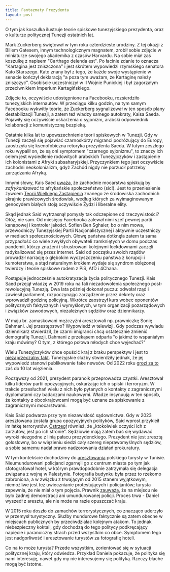 ```yaml
---
title: Fantazmaty Prezydenta
layout: post
---
```


O tym jak koszulka ilustruje teorie spiskowe tunezyjskiego prezydenta, oraz o kulturze politycznej Tunezji ostatnich lat. 

Mark Zuckerberg świętował w tym roku czterdzieste urodziny. Z tej okazji z Billem Gatesem, innym technologicznym magnatem, zrobił sobie zdjęcie w miniaturze swojego akademika z czasów Harvardu. Na sobie miał zaś koszulkę z napisem "Carthago delenda est". Po łacinie zdanie to oznacza "Kartagina jest zniszczona" i jest skrótem wypowiedzi rzymskiego senatora Kato Starszego. Kato znany był z tego, że każde swoje wystąpienie w senacie kończył deklaracją "a poza tym uważam, że Kartaginę należy zniszczyć". Osobiście uczestniczył w II Wojnie Punickiej i był zagorzałym przeciwnikiem Imperium Kartagińskiego. 

Zdjęcie to, oczywiście udostępnione na Facebooku, rozsierdziło tunezyjskich internautów. W przeciągu kilku godzin, na tym samym Facebooku wykwitły teorie, że Zuckerberg sygnalizował w ten sposób plany destabilizacji Tunezji, a zatem też władzy samego autokraty, Kaisa Saeda. Pojawiły się oczywiście oskarżenia o syjonizm, arabski odpowiednik kolaboracji z komunistyczną bezpieką. 

Ostatnie kilka lat to upowszechnienie teorii spiskowych w Tunezji. Gdy w Tunezji zaczęli się pojawiać czarnoskórzy migranci podróżujący do Europy, zaostrzyła się ksenofobiczna retoryka prezydenta Saeda. W lutym zeszłego roku wypalił on, że są oni symptomem "czarnego syjonizmu", to znaczy ich celem jest wysiedlenie rodowitych arabskich Tunezyjczyków i zastąpienie ich kolonistami z Afryki subsaharyjskiej. Przyczynkiem tego jest oczywiście zachodni neokolonializm, gdyż Zachód nigdy nie porzucił potrzeby zarządzania Afryką. 

Innymi słowy, Kais Saed [uważa](https://newlinesmag.com/reportage/tunisias-president-gives-life-to-a-zionism-conspiracy-theory/), że zachodnie mocarstwa spiskują by _zafrykanizować_ to afrykańskie społeczeństwo (sic!). Jest to przeniesienie żywcem [Teorii Wielkiego Zastąpienia](https://oko.press/teoria-wielkiego-przemieszczenia-czy-bialych-ludzi-zastapia-imigranci) znanego ze środowiska zachodnich skrajnie prawicowych środowisk, według których za wyimaginowanym genocydem białych stoją oczywiście Żydzi i liberalne elity. 

Skąd jednak Said wytrzasnął pomysły tak odczepione od rzeczywistości? Otóż, nie sam. Od miesięcy Facebooka zalewał nimi szef pewnej partii kanapowej i kontroler jakości. Sofien Ben Sghaier, bo o nim mowa, przewodniczy Tunezyjskiej Partii Nacjonalistycznej i aktywnie uczestniczy w mediach społecznościowych. Głowę państwa dotknęła zatem ta sama przypadłość co wiele zwykłych obywateli zamkniętych w domu podczas pandemii, którzy znużeni i sfrustrowani kolejnymi lockdownami zaczęli radykalizować się przez internet. Said od początku swoich rządów prowadził narrację o głębokim wyczyszczeniu państwa z korupcji i kumoterstwa, a stąd naturalnym krokiem wydaje się syndrom oblężonej twierdzy i teorie spiskowe rodem z PiS, AfD i 4Chana. 

Postępuje jednocześnie autokratyzacja życia politycznego Tunezji. Kais Saed przejął władzę w 2019 roku na fali niezadowolenia społecznego post-rewolucyjną Tunezją. Dwa lata później dokonał puczu: odwołał rząd i zawiesił parlament, rozpoczynając zarządzenie przez dekrety oraz wprowadził godzinę policyjną. Wkrótce zaostrzył kurs wobec oponentów politycznych faktycznych i wymyślonych, w tym organizacji pozarządowych i związków zawodowych, niezależnych sędziów oraz dziennikarzy. 

W maju br. zamaskowani mężczyźni aresztowali np. prawniczkę Sonię Dahmani. Jej przestępstwo? Wypowiedź w telewizji. Gdy podczas wywiadu dziennikarz stwierdził, że czarni imigranci chcą ostatecznie zmienić demografię Tunezji, Dahmani z przekąsem odparła "o jakimż to wspaniałym kraju mówimy? O tym, z którego połowa młodych chce wyjechać?"

Wielu Tunezyjczyków chce opuścić kraj z braku perspektyw i jest to [niezaprzeczalny fakt](https://newlinesmag.com/reportage/tunisias-security-forces-are-supposed-to-stop-migration-instead-theyre-fueling-the-flight-of-many/). Tunezyjskie służby stwierdziły jednak, że jej wypowiedź stanowi publikowanie fake newsów. Od 2022 roku [grozi za to](https://newlinesmag.com/spotlight/if-carthage-is-destroyed-it-wont-be-at-the-hands-of-mark-zuckerberg/) zaś do 10 lat więzienia. 

Począwszy od 2021, prezydent paranoik przeprowadza czystki. Aresztował kilku liderów partii opozycyjnych, oskarżając ich o spiski i terroryzm. W trakcie przesłuchań wielu z nich było pytanych o kontakty z zagranicznymi dyplomatami czy badaczami naukowymi. Władze insynuują w ten sposób, że kontakty z obcokrajowcami mogą być uznane za spiskowanie z zagranicznymi mocarstwami. 

Kais Said podwarza przy tym niezawisłość sądownictwa. Gdy w 2023 aresztowana została grupa opozycyjnych polityków, Said wprost przykleił im łatkę terrorystów. [Ostrzegł](https://www.hrw.org/news/2023/02/24/tunisia-wave-arrests-targets-critics-and-opposition-figures) również, że „ktokolwiek oczyści ich z zarzutów, jest po ich stronie”. Sędziowie mają zatem bać się wydawać wyroki niezgodne z linią pałacu prezydenckiego. Prezydent nie jest zresztą gołosłowny, bo w więzieniu siedzi cały szereg nieprawomyślnych sędziów, a sobie samemu nadał prawo nadzorowania działań prokuratury. 

W tym kontekście dochodzimy do [aresztowania](https://bydgoszcz.wyborcza.pl/bydgoszcz/7,48722,31010278,polski-turysta-trafil-do-wiezienia-w-tunezji-chcial-tylko-zobaczyc.html#S.embed_article-K.C-B.1-L.1.zw) polskiego turysty w Tunisie. Nieumundurowani policjanci zgarnęli go z centrum miasta po tym jak sfotografował hotel, w którym prawdopodobnie zatrzymała się delegacja związana z wojną w Palestynie. Fotografia budynku była przez to rzekomo zabroniona, a w związku z trwającym od 2015 stanem wyjątkowym, niemożliwe jest też uwiecznianie protestujących i policjantów; turysta zapewnia, że nie miał o tym pojęcia. Prawnik [zauważa](https://bydgoszcz.wyborcza.pl/bydgoszcz/7,48722,31062884,polski-turysta-zostal-zwolniony-z-wiezienia-w-tunezji-ale-nie.html), że na miejscu nie było żadnej demonstracji ani umundurowanej policji. Proces trwa - Daniel wyszedł z aresztu, ale nie może na razie opuszczać kraju. 

W 2015 roku doszło do zamachów terrorystycznych, co znacząco uderzyło w przemysł turystyczny. Służby mundurowe faktycznie są zatem obecne w miejscach publicznych by przeciwdziałać kolejnym atakom. To jednak niebezpieczny koktail, gdy dochodzą do tego politycy podkręcający napięcie i paranoiczny strach przed wszystkim co obce. Symptomem tego jest nadgorliwość i aresztowanie turystów za fotografię hoteli. 

Co na to może turysta? Przede wszystkim, zorientować się w sytuacji politycznej kraju, który odwiedza. Przykład Daniela pokazuje, że polityka się nami interesuję, nawet gdy my nie interesujemy się polityką. Rzeczy błache mogą być istotne. 
